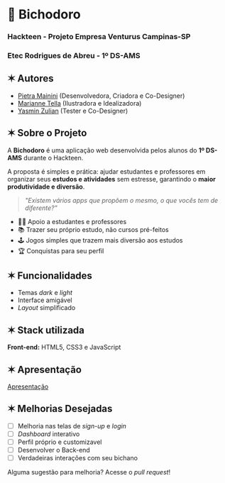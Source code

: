 # 🐾 Bichodoro
### Hackteen - Projeto Empresa Venturus Campinas-SP
### Etec Rodrigues de Abreu - 1º DS-AMS

## ✶ Autores
- [Pietra Mainini](https://www.github.com/ninidev0) (Desenvolvedora, Criadora e Co-Designer)
- [Marianne Tella](https://www.github.com/mariannetp) (Ilustradora e Idealizadora)
- [Yasmin Zulian](https://www.github.com/yasminzulian84-hub) (Tester e Co-Designer)
## ✶ Sobre o Projeto
A **Bichodoro** é uma aplicação web desenvolvida pelos alunos do **1º DS-AMS** durante o Hackteen.  

A proposta é simples e prática: ajudar estudantes e professores em organizar seus **estudos e atividades** sem estresse, garantindo o **maior produtividade e diversão**.  

> *"Existem vários *apps* que propõem o mesmo, o que vocês tem de diferente?"*

- 👩‍🏫 Apoio a estudantes e professores 
- 📚 Trazer seu próprio estudo, não cursos pré-feitos
- 🕹️‍ Jogos simples que trazem mais diversão aos estudos
- 🏆 Conquistas para seu perfil 

## ✶ Funcionalidades

- Temas *dark* e *light*
- Interface amigável
- *Layout* simplificado

## ✶ Stack utilizada

**Front-end:** HTML5, CSS3 e JavaScript

## ✶ Apresentação
[Apresentação](https://files.catbox.moe/eaiqqm.mp4)

## ✶ Melhorias Desejadas
- [ ] Melhoria nas telas de *sign-up* e *login*
- [ ] *Dashboard* interativo
- [ ] Perfil próprio e customizavel
- [ ] Desenvolver o Back-end
- [ ] Verdadeiras interações com seu bichano

Alguma sugestão para melhoria? Acesse o *pull request*!


